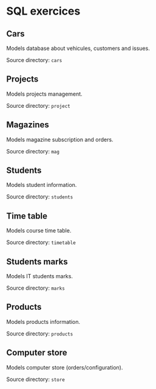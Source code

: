 # SQL exercices

## Cars

Models database about vehicules, customers and issues.

Source directory: `cars`

## Projects

Models projects management.

Source directory: `project`

## Magazines

Models magazine subscription and orders.

Source directory: `mag`

## Students

Models student information.

Source directory: `students`

## Time table

Models course time table.

Source directory: `timetable`

## Students marks

Models IT students marks.

Source directory: `marks`

## Products

Models products information.

Source directory: `products`

## Computer store

Models computer store (orders/configuration).

Source directory: `store`
